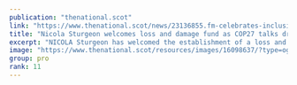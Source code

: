```yaml
---
publication: "thenational.scot"
link: "https://www.thenational.scot/news/23136855.fm-celebrates-inclusion-loss-damage-fund-cop27-agreement/"
title: "Nicola Sturgeon welcomes loss and damage fund as COP27 talks drag on"
excerpt: "NICOLA Sturgeon has welcomed the establishment of a loss and damage fund for developing nations in the draft text of the COP27 agreement."
image: "https://www.thenational.scot/resources/images/16098637/?type=og-image"
group: pro
rank: 11
---
```

